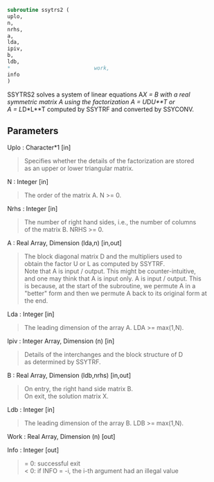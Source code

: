 ```fortran  
subroutine ssytrs2 (  
uplo,  
n,  
nrhs,  
a,  
lda,  
ipiv,  
b,  
ldb,  
*                           work,  
info  
)  
```  
  
SSYTRS2 solves a system of linear equations A*X = B with a real  
symmetric matrix A using the factorization A = U*D*U**T or  
A = L*D*L**T computed by SSYTRF and converted by SSYCONV.  
  
## Parameters  
Uplo : Character*1 [in]  
> Specifies whether the details of the factorization are stored  
> as an upper or lower triangular matrix.  
  
N : Integer [in]  
> The order of the matrix A.  N >= 0.  
  
Nrhs : Integer [in]  
> The number of right hand sides, i.e., the number of columns  
> of the matrix B.  NRHS >= 0.  
  
A : Real Array, Dimension (lda,n) [in,out]  
> The block diagonal matrix D and the multipliers used to  
> obtain the factor U or L as computed by SSYTRF.  
> Note that A is input / output. This might be counter-intuitive,  
> and one may think that A is input only. A is input / output. This  
> is because, at the start of the subroutine, we permute A in a  
> "better" form and then we permute A back to its original form at  
> the end.  
  
Lda : Integer [in]  
> The leading dimension of the array A.  LDA >= max(1,N).  
  
Ipiv : Integer Array, Dimension (n) [in]  
> Details of the interchanges and the block structure of D  
> as determined by SSYTRF.  
  
B : Real Array, Dimension (ldb,nrhs) [in,out]  
> On entry, the right hand side matrix B.  
> On exit, the solution matrix X.  
  
Ldb : Integer [in]  
> The leading dimension of the array B.  LDB >= max(1,N).  
  
Work : Real Array, Dimension (n) [out]  
  
Info : Integer [out]  
> = 0:  successful exit  
> < 0:  if INFO = -i, the i-th argument had an illegal value  
  

